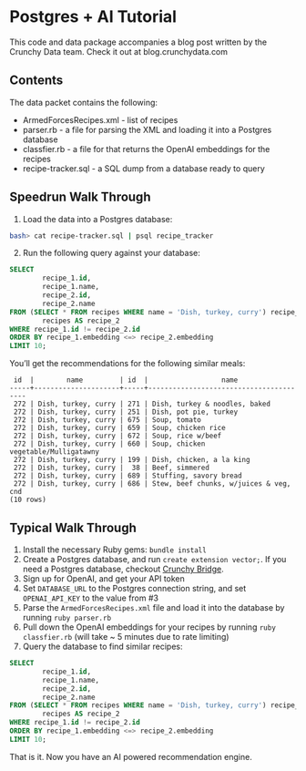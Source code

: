 # Postgres + AI Tutorial

This code and data package accompanies a blog post written by the Crunchy Data team.  Check it out at blog.crunchydata.com

## Contents

The data packet contains the following:

- ArmedForcesRecipes.xml - list of recipes
- parser.rb - a file for parsing the XML and loading it into a Postgres database
- classfier.rb - a file for that returns the OpenAI embeddings for the recipes
- recipe-tracker.sql - a SQL dump from a database ready to query

## Speedrun Walk Through

1. Load the data into a Postgres database:

```bash
bash> cat recipe-tracker.sql | psql recipe_tracker
```

2. Run the following query against your database:

```sql
SELECT
        recipe_1.id,
        recipe_1.name,
        recipe_2.id,
        recipe_2.name
FROM (SELECT * FROM recipes WHERE name = 'Dish, turkey, curry') recipe_1,
        recipes AS recipe_2
WHERE recipe_1.id != recipe_2.id
ORDER BY recipe_1.embedding <=> recipe_2.embedding
LIMIT 10;
```

You’ll get the recommendations for the following similar meals:

```
 id  |        name         | id  |                  name
-----+---------------------+-----+----------------------------------------
 272 | Dish, turkey, curry | 271 | Dish, turkey & noodles, baked
 272 | Dish, turkey, curry | 251 | Dish, pot pie, turkey
 272 | Dish, turkey, curry | 675 | Soup, tomato
 272 | Dish, turkey, curry | 659 | Soup, chicken rice
 272 | Dish, turkey, curry | 672 | Soup, rice w/beef
 272 | Dish, turkey, curry | 660 | Soup, chicken vegetable/Mulligatawny
 272 | Dish, turkey, curry | 199 | Dish, chicken, a la king
 272 | Dish, turkey, curry |  38 | Beef, simmered
 272 | Dish, turkey, curry | 689 | Stuffing, savory bread
 272 | Dish, turkey, curry | 686 | Stew, beef chunks, w/juices & veg, cnd
(10 rows)
```

## Typical Walk Through

1. Install the necessary Ruby gems: `bundle install`
2. Create a Postgres database, and run `create extension vector;`.  If you need a Postgres database, checkout [Crunchy Bridge](https://crunchybridge.com/).
3. Sign up for OpenAI, and get your API token
4. Set `DATABASE_URL` to the Postgres connection string, and set `OPENAI_API_KEY` to the value from #3
4. Parse the `ArmedForcesRecipes.xml` file and load it into the database by running `ruby parser.rb`
7. Pull down the OpenAI embeddings for your recipes by running `ruby classfier.rb` (will take ~ 5 minutes due to rate limiting)
8. Query the database to find similar recipes:

```sql
SELECT
        recipe_1.id,
        recipe_1.name,
        recipe_2.id,
        recipe_2.name
FROM (SELECT * FROM recipes WHERE name = 'Dish, turkey, curry') recipe_1,
        recipes AS recipe_2
WHERE recipe_1.id != recipe_2.id
ORDER BY recipe_1.embedding <=> recipe_2.embedding
LIMIT 10;
```

That is it. Now you have an AI powered recommendation engine.
